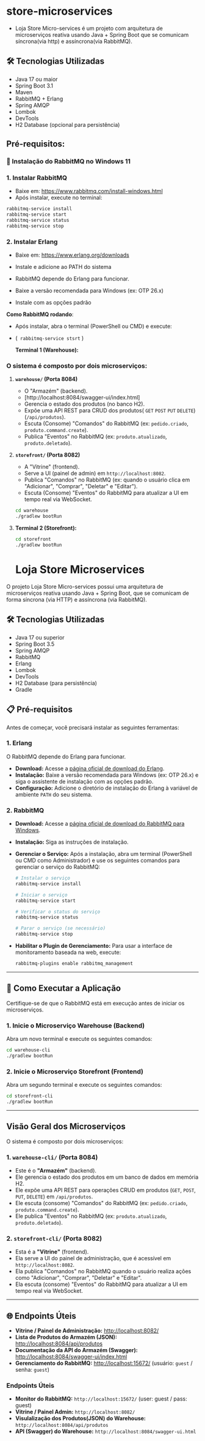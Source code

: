 # store-microservices

-   Loja Store Micro-services é um projeto com arquitetura de microserviços reativa usando Java + Spring Boot que se comunicam síncrona(via http) e assíncrona(via RabbitMQ).

## 🛠️ Tecnologias Utilizadas

-   Java 17 ou maior
-   Spring Boot 3.1
-   Maven
-   RabbitMQ + Erlang
-   Spring AMQP
-   Lombok
-   DevTools
-   H2 Database (opcional para persistência)

## **Pré-requisitos:**

### 🐇 Instalação do RabbitMQ no Windows 11

### 1. Instalar RabbitMQ

-   Baixe em: https://www.rabbitmq.com/install-windows.html
-   Após instalar, execute no terminal:

```bash
rabbitmq-service install
rabbitmq-service start
rabbitmq-service status
rabbitmq-service stop

```

### 2. Instalar Erlang

-   Baixe em: https://www.erlang.org/downloads
-   Instale e adicione ao PATH do sistema

-   RabbitMQ depende do Erlang para funcionar.

-   Baixe a versão recomendada para Windows (ex: OTP 26.x)
-   Instale com as opções padrão

**Como RabbitMQ rodando**:

-   Após instalar, abra o terminal (PowerShell ou CMD) e execute:

-   (` rabbitmq-service stsrt` )

    **Terminal 1 (Warehouse):**

### O sistema é composto por dois microserviços:

1.  **`warehouse/` (Porta 8084)**

    -   O "Armazém" (backend).
    -   [http://localhost:8084/swagger-ui/index.html]
    -   Gerencia o estado dos produtos (no banco H2).
    -   Expõe uma API REST para CRUD dos produtos( `GET` `POST` `PUT` `DELETE`) (`/api/produtos`).
    -   Escuta (Consome) "Comandos" do RabbitMQ (ex: `pedido.criado`, `produto.command.create`).
    -   Publica "Eventos" no RabbitMQ (ex: `produto.atualizado`, `produto.deletado`).

2.  **`storefront/` (Porta 8082)**

    -   A "Vitrine" (frontend).
    -   Serve a UI (painel de admin) em `http://localhost:8082`.
    -   Publica "Comandos" no RabbitMQ (ex: quando o usuário clica em "Adicionar", "Comprar", "Deletar" e "Editar").
    -   Escuta (Consome) "Eventos" do RabbitMQ para atualizar a UI em tempo real via WebSocket.

    ```bash
    cd warehouse
    ./gradlew bootRun
    ```

3.  **Terminal 2 (Storefront):**
    ```bash
    cd storefront
    ./gradlew bootRun
    ```

    # Loja Store Microservices

O projeto Loja Store Micro-services possui uma arquitetura de microserviços reativa usando Java + Spring Boot, que se comunicam de forma síncrona (via HTTP) e assíncrona (via RabbitMQ).

## 🛠️ Tecnologias Utilizadas

- Java 17 ou superior
- Spring Boot 3.5
- Spring AMQP
- RabbitMQ
- Erlang
- Lombok
- DevTools
- H2 Database (para persistência)
- Gradle

## 📋 Pré-requisitos

Antes de começar, você precisará instalar as seguintes ferramentas:

### 1. Erlang

O RabbitMQ depende do Erlang para funcionar.

-   **Download:** Acesse a [página oficial de download do Erlang](https://www.erlang.org/downloads).
-   **Instalação:** Baixe a versão recomendada para Windows (ex: OTP 26.x) e siga o assistente de instalação com as opções padrão.
-   **Configuração:** Adicione o diretório de instalação do Erlang à variável de ambiente `PATH` do seu sistema.

### 2. RabbitMQ

-   **Download:** Acesse a [página oficial de download do RabbitMQ para Windows](https://www.rabbitmq.com/install-windows.html).
-   **Instalação:** Siga as instruções de instalação.
-   **Gerenciar o Serviço:** Após a instalação, abra um terminal (PowerShell ou CMD como Administrador) e use os seguintes comandos para gerenciar o serviço do RabbitMQ:

    ```bash
    # Instalar o serviço
    rabbitmq-service install

    # Iniciar o serviço
    rabbitmq-service start

    # Verificar o status do serviço
    rabbitmq-service status

    # Parar o serviço (se necessário)
    rabbitmq-service stop
    ```

-   **Habilitar o Plugin de Gerenciamento:** Para usar a interface de monitoramento baseada na web, execute:
    ```bash
    rabbitmq-plugins enable rabbitmq_management
    ```

---

## 🚀 Como Executar a Aplicação

Certifique-se de que o RabbitMQ está em execução antes de iniciar os microserviços.

### 1. Inicie o Microserviço Warehouse (Backend)

Abra um novo terminal e execute os seguintes comandos:

```bash
cd warehouse-cli
./gradlew bootRun
```

### 2. Inicie o Microserviço Storefront (Frontend)

Abra um segundo terminal e execute os seguintes comandos:

```bash
cd storefront-cli
./gradlew bootRun
```

---

## Visão Geral dos Microserviços

O sistema é composto por dois microserviços:

### 1. `warehouse-cli/` (Porta 8084)

-   Este é o **"Armazém"** (backend).
-   Ele gerencia o estado dos produtos em um banco de dados em memória H2.
-   Ele expõe uma API REST para operações CRUD em produtos (`GET`, `POST`, `PUT`, `DELETE`) em `/api/produtos`.
-   Ele escuta (consome) "Comandos" do RabbitMQ (ex: `pedido.criado`, `produto.command.create`).
-   Ele publica "Eventos" no RabbitMQ (ex: `produto.atualizado`, `produto.deletado`).

### 2. `storefront-cli/` (Porta 8082)

-   Esta é a **"Vitrine"** (frontend).
-   Ela serve a UI do painel de administração, que é acessível em `http://localhost:8082`.
-   Ela publica "Comandos" no RabbitMQ quando o usuário realiza ações como "Adicionar", "Comprar", "Deletar" e "Editar".
-   Ela escuta (consome) "Eventos" do RabbitMQ para atualizar a UI em tempo real via WebSocket.

---

## 🌐 Endpoints Úteis

-   **Vitrine / Painel de Administração:** [http://localhost:8082/](http://localhost:8082/)
-   **Lista de Produtos do Armazém (JSON):** [http://localhost:8084/api/produtos](http://localhost:8084/api/produtos)
-   **Documentação da API do Armazém (Swagger):** [http://localhost:8084/swagger-ui/index.html](http://localhost:8084/swagger-ui/index.html)
-   **Gerenciamento do RabbitMQ:** [http://localhost:15672/](http://localhost:15672/) (usuário: `guest` / senha: `guest`)

### Endpoints Úteis

-   **Monitor do RabbitMQ:** `http://localhost:15672/` (user: guest / pass: guest)
-   **Vitrine / Painel Admin:** `http://localhost:8082/`
-   **Visulalização dos Produtos(JSON) do Warehouse:** `http://localhost:8084/api/produtos`
-   **API (Swagger) do Warehouse:** `http://localhost:8084/swagger-ui.html`
